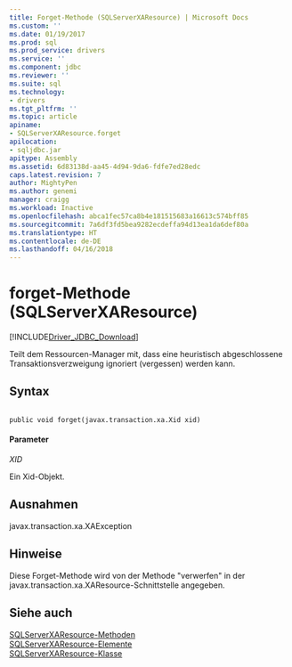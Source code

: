 ```yaml
---
title: Forget-Methode (SQLServerXAResource) | Microsoft Docs
ms.custom: ''
ms.date: 01/19/2017
ms.prod: sql
ms.prod_service: drivers
ms.service: ''
ms.component: jdbc
ms.reviewer: ''
ms.suite: sql
ms.technology:
- drivers
ms.tgt_pltfrm: ''
ms.topic: article
apiname:
- SQLServerXAResource.forget
apilocation:
- sqljdbc.jar
apitype: Assembly
ms.assetid: 6d83138d-aa45-4d94-9da6-fdfe7ed28edc
caps.latest.revision: 7
author: MightyPen
ms.author: genemi
manager: craigg
ms.workload: Inactive
ms.openlocfilehash: abca1fec57ca8b4e181515683a16613c574bff85
ms.sourcegitcommit: 7a6df3fd5bea9282ecdeffa94d13ea1da6def80a
ms.translationtype: HT
ms.contentlocale: de-DE
ms.lasthandoff: 04/16/2018
---
```

# <a name="forget-method-sqlserverxaresource"></a>forget-Methode (SQLServerXAResource)
[!INCLUDE[Driver_JDBC_Download](../../../includes/driver_jdbc_download.md)]

  Teilt dem Ressourcen-Manager mit, dass eine heuristisch abgeschlossene Transaktionsverzweigung ignoriert (vergessen) werden kann.  
  
## <a name="syntax"></a>Syntax  
  
```  
  
public void forget(javax.transaction.xa.Xid xid)  
```  
  
#### <a name="parameters"></a>Parameter  
 *XID*  
  
 Ein Xid-Objekt.  
  
## <a name="exceptions"></a>Ausnahmen  
 javax.transaction.xa.XAException  
  
## <a name="remarks"></a>Hinweise  
 Diese Forget-Methode wird von der Methode "verwerfen" in der javax.transaction.xa.XAResource-Schnittstelle angegeben.  
  
## <a name="see-also"></a>Siehe auch  
 [SQLServerXAResource-Methoden](../../../connect/jdbc/reference/sqlserverxaresource-methods.md)   
 [SQLServerXAResource-Elemente](../../../connect/jdbc/reference/sqlserverxaresource-members.md)   
 [SQLServerXAResource-Klasse](../../../connect/jdbc/reference/sqlserverxaresource-class.md)  
  
  
